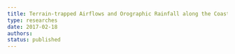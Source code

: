```yaml
---
title: Terrain-trapped Airflows and Orographic Rainfall along the Coast of Northern California Part I Kinematic characterization using a wind profiling radar
type: researches
date: 2017-02-18
authors: 
status: published
---
```


